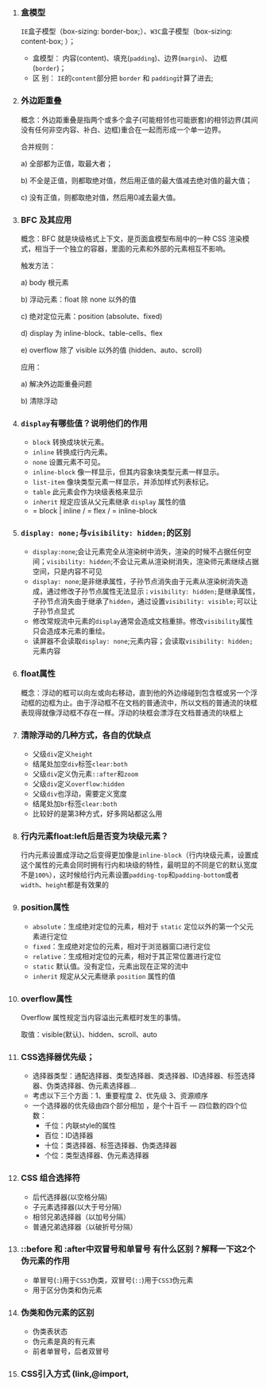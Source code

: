 1. ### 盒模型

   `IE`盒子模型（box-sizing: border-box;）、`W3C`盒子模型（box-sizing: content-box; ）；

   - 盒模型： 内容(content)、填充(`padding`)、边界(`margin`)、 边框(`border`)；
   - 区 别： `IE`的`content`部分把 `border` 和 `padding`计算了进去;

2. ### 外边距重叠

   概念：外边距重叠是指两个或多个盒子(可能相邻也可能嵌套)的相邻边界(其间没有任何非空内容、补白、边框)重合在一起而形成一个单一边界。

   合并规则：

   a)   全部都为正值，取最大者；

   b)   不全是正值，则都取绝对值，然后用正值的最大值减去绝对值的最大值；

   c)   没有正值，则都取绝对值，然后用0减去最大值。

3. ### BFC 及其应用

   概念：BFC 就是块级格式上下文，是页面盒模型布局中的一种 CSS 渲染模式，相当于一个独立的容器，里面的元素和外部的元素相互不影响。

   触发方法：

   a)   body 根元素

   b)   浮动元素：float 除 none 以外的值

   c)   绝对定位元素：position (absolute、fixed)

   d)   display 为 inline-block、table-cells、flex

   e)   overflow 除了 visible 以外的值 (hidden、auto、scroll)

   应用：

   a)   解决外边距重叠问题

   b)   清除浮动

4. ### `display`有哪些值？说明他们的作用

   - `block` 转换成块状元素。
   - `inline` 转换成行内元素。
   - `none` 设置元素不可见。
   - `inline-block` 像一样显示，但其内容象块类型元素一样显示。
   - `list-item` 像块类型元素一样显示，并添加样式列表标记。
   - `table` 此元素会作为块级表格来显示
   - `inherit` 规定应该从父元素继承 `display` 属性的值
   - <display-outside> = block [|](https://developer.mozilla.org/zh-CN/docs/CSS/Value_definition_syntax#Single_bar) inline / <display-inside> = flex / <display-legacy> = inline-block

5. ### `display: none;`与`visibility: hidden;`的区别

   - `display:none`;会让元素完全从渲染树中消失，渲染的时候不占据任何空间；`visibility: hidden`;不会让元素从渲染树消失，渲染师元素继续占据空间，只是内容不可见
   - `display: none`;是非继承属性，子孙节点消失由于元素从渲染树消失造成，通过修改子孙节点属性无法显示`；visibility: hidden;`是继承属性，子孙节点消失由于继承了`hidden`，通过设置`visibility: visible;`可以让子孙节点显式
   - 修改常规流中元素的`display`通常会造成文档重排。修改`visibility`属性只会造成本元素的重绘。
   - 读屏器不会读取`display: none`;元素内容；会读取`visibility: hidden;`元素内容

6. ### float属性

   概念：浮动的框可以向左或向右移动，直到他的外边缘碰到包含框或另一个浮动框的边框为止。由于浮动框不在文档的普通流中，所以文档的普通流的块框表现得就像浮动框不存在一样。浮动的块框会漂浮在文档普通流的块框上

7. ### 清除浮动的几种方式，各自的优缺点

   - 父级`div`定义`height`
   - 结尾处加空`div`标签`clear:both`
   - 父级`div`定义伪元素`::after`和`zoom`
   - 父级`div`定义`overflow:hidden`
   - 父级`div`也浮动，需要定义宽度
   - 结尾处加`br`标签`clear:both`
   - 比较好的是第3种方式，好多网站都这么用

8. ### 行内元素float:left后是否变为块级元素？

   行内元素设置成浮动之后变得更加像是`inline-block`（行内块级元素，设置成这个属性的元素会同时拥有行内和块级的特性，最明显的不同是它的默认宽度不是`100%`），这时候给行内元素设置`padding-top`和`padding-bottom`或者`width`、`height`都是有效果的

9. ### position属性

   - `absolute`：生成绝对定位的元素，相对于 `static` 定位以外的第一个父元素进行定位
   - `fixed`：生成绝对定位的元素，相对于浏览器窗口进行定位
   - `relative`：生成相对定位的元素，相对于其正常位置进行定位
   - `static` 默认值。没有定位，元素出现在正常的流中
   - `inherit` 规定从父元素继承 `position` 属性的值

10. ### overflow属性

    Overflow 属性规定当内容溢出元素框时发生的事情。

    取值：visible(默认)、hidden、scroll、auto

11. ### CSS选择器优先级；

    - 选择器类型：通配选择器、类型选择器、类选择器、ID选择器、标签选择器、伪类选择器、伪元素选择器…
    - 考虑以下三个方面：1、重要程度 2、优先级 3、资源顺序
    - 一个选择器的优先级由四个部分相加 ，是个十百千 — 四位数的四个位数：
      - 千位：内联style的属性
      - 百位：ID选择器
      - 十位：类选择器、标签选择器、伪类选择器
      - 个位：类型选择器、伪元素选择器

12. ### CSS 组合选择符

    - 后代选择器(以空格分隔)
    - 子元素选择器(以大于号分隔）
    - 相邻兄弟选择器（以加号分隔）
    - 普通兄弟选择器（以破折号分隔）

13. ### ::before 和 :after中双冒号和单冒号 有什么区别？解释一下这2个伪元素的作用

    - 单冒号(`:`)用于`CSS3`伪类，双冒号(`::`)用于`CSS3`伪元素
    - 用于区分伪类和伪元素

14. ### 伪类和伪元素的区别

    - 伪类表状态
    - 伪元素是真的有元素
    - 前者单冒号，后者双冒号

15. ### CSS引入方式 (link,@import,<style>,style)

16. ### `link`与`@import`的区别

17. ### CSS合并方法

18. ### 浏览器渲染时如何处理link的css文件

19. ### 知道css有个content属性吗？有什么作用？有什么应用？

20. ### CSS的单位有哪些，你常用的有哪些；

21. ### px, em, rem 区别是什么？

22. ### 手写flex水平垂直居中

23. ### 手写flex三列布局中间自适应

24. ### flex是由那些属性组成的简写

25. ### 流体布局

26. ### 圣杯布局

27. ### 双飞翼布局

28. ### 自适应布局

29. ### 水平垂直居中

30. ### 垂直居中

31. ### 如何垂直居中一个浮动元素？

32. ### 水平居中

33. ### 左边宽度固定，右边自适应

34. ### css中可以让文字在垂直和水平方向上重叠的两个属性是什么？

35. ### 用CSS画三角形

36. ### CSS 3的transform，translate和transition之间的区别与作用

37. ### CSS3新特性

38. ### 什么是FOUC?如何避免

39. ### 为什么要初始化CSS样式?

40. ### 列出你所知道可以改变页面布局的属性

41. ### CSS在性能优化方面的实践

42. ### stylus/sass/less区别

43. ### Sass、LESS是什么？大家为什么要使用他们？

44. ### postcss的作用

45. ### rgba()和opacity的透明效果有什么不同？

46. ### 重绘和回流（重排）是什么，如何避免？

47. ### 说一说css3的animation

48. ### css sprite是什么,有什么优缺点













### 9 - CSS的引入方式

内联方式、嵌入方式(<style>)、链接方式(link)、导入方式(@import)



### 10 - CSS单位

绝对长度单位：px、pt、in、cm

相对长度单位：em、rem、vh、vl、ch

百分比



### 11 - 手写flex垂直居中

``` css
div {

 display: flex;

 align-items: center;

 justify-content: space-around;

}
```



### 12 - 手写flex三列布局中间自适应



### 13 - flex属性是有哪些属性组成的简写

·   flex-grow：定义弹性盒子项（flex item）的拉伸因子

·    flex-shrink： 用于溢出容器的 flex 项。这指定了从每个 flex 项中取出多少溢出量，以阻止它们溢出它们的容器。 

·   flex-basis：指定了 flex 元素在主轴方向上的初始大小



### 14 - 双飞翼布局，圣杯布局写法思路



### 15 - 垂直水平居中的方法



### 16 - 垂直居中的方法

方法一：

``` css
#content {

   position: absolute;

   top: 50%;

   height: 240px;

   margin-top: -120px; /* negative half of the height */

}
```



方法二：

``` css
#content {

   display: inline-block;

   vertical-align: middle;

}
```

方法三：

父元素display: flex;子元素：align-self: center;

方法四：

``` css
#content {

   position: relative;

   top: 50%;

   transform: translate(-50%);

}
```

方法五：line-height = height

### 17 -水平居中的方法

行内元素：text-align:center

已知宽度块级元素：设置width，margin-left:auto;margin-right:auto;

未知宽度：display：inline-block; text-align:center;

多个块：父级元素display:flex; justify-content:center;



18 - CSS画三角形

``` css
# triangle {
    width: 0;
    height: 0;
    border: 50px solid transparent;
    border-bottom: 50px solid green;
}
```

